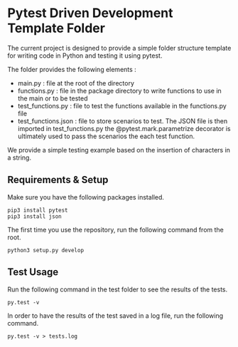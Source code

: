 # Pytest Driven Development Template Folder

The current project is designed to provide a simple folder structure template for writing code in Python and testing it using pytest.

The folder provides the following elements :
- main.py : file at the root of the directory
- functions.py : file in the package directory to write functions to use in the main or to be tested
- test_functions.py : file to test the functions available in the functions.py file
- test_functions.json : file to store scenarios to test. The JSON file is then imported in test_functions.py the @pytest.mark.parametrize decorator is ultimately used to pass the scenarios the each test function.

We provide a simple testing example based on the insertion of characters in a string.

## Requirements & Setup

Make sure you have the following packages installed.

```console
pip3 install pytest
pip3 install json
```

The first time you use the repository, run the following command from the root.

```console
python3 setup.py develop
```

## Test Usage

Run the following command in the test folder to see the results of the tests.

```console
py.test -v
```

In order to have the results of the test saved in a log file, run the following command.

```console
py.test -v > tests.log
```
